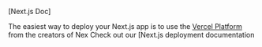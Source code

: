 

[Next.js Doc] 
  
The easiest way to deploy your Next.js app is to use the [Vercel Platform](https/vereomnewuium=delttmpteflxtmccetexap&utmpag=reat-nxt-pprd) from the creators of Nex
Check out our [Next.js deployment documentation
